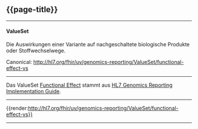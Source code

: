 ## {{page-title}}

---

#### ValueSet

Die Auswirkungen einer Variante auf nachgeschaltete biologische Produkte oder Stoffwechselwege.

Canonical: http://hl7.org/fhir/uv/genomics-reporting/ValueSet/functional-effect-vs

---

Das ValueSet [Functional Effect](http://hl7.org/fhir/uv/genomics-reporting/STU3/ValueSet-functional-effect-vs.html) stammt aus [HL7 Genomics Reporting Implementation Guide](http://hl7.org/fhir/uv/genomics-reporting/STU3/).

---

{{render:http://hl7.org/fhir/uv/genomics-reporting/ValueSet/functional-effect-vs}}

---